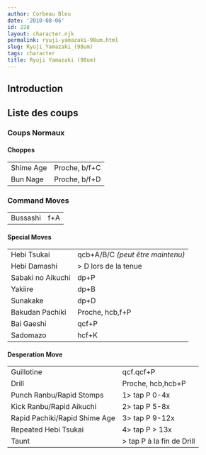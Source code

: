 ```yaml
---
author: Corbeau Bleu
date: '2010-08-06'
id: 228
layout: character.njk
permalink: ryuji-yamazaki-98um.html
slug: Ryuji_Yamazaki_(98um)
tags: character
title: Ryuji Yamazaki (98um)
---
```


## Introduction

## Liste des coups

### Coups Normaux

#### Choppes

|           |               |
|-----------|---------------|
| Shime Age | Proche, b/f+C |
| Bun Nage  | Proche, b/f+D |

### Command Moves

|          |     |
|----------|-----|
| Bussashi | f+A |

#### Special Moves

|                   |                                  |
|-------------------|----------------------------------|
| Hebi Tsukai       | qcb+A/B/C *(peut être maintenu)* |
| Hebi Damashi      | \> D lors de la tenue            |
| Sabaki no Aikuchi | dp+P                             |
| Yakiire           | dp+B                             |
| Sunakake          | dp+D                             |
| Bakudan Pachiki   | Proche, hcb,f+P                  |
| Bai Gaeshi        | qcf+P                            |
| Sadomazo          | hcf+K                            |

#### Desperation Move

|                               |                            |
|-------------------------------|----------------------------|
| Guillotine                    | qcf.qcf+P                  |
| Drill                         | Proche, hcb,hcb+P          |
| Punch Ranbu/Rapid Stomps      | 1\> tap P 0-4x             |
| Kick Ranbu/Rapid Aikuchi      | 2\> tap P 5-8x             |
| Rapid Pachiki/Rapid Shime Age | 3\> tap P 9-12x            |
| Repeated Hebi Tsukai          | 4\> tap P \> 13x           |
| Taunt                         | \> tap P à la fin de Drill |